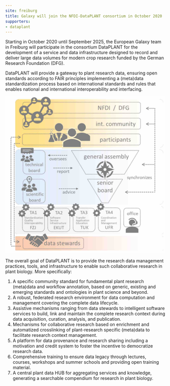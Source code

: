 ```yaml
---
site: freiburg
title: Galaxy will join the NFDI-DataPLANT consortium in October 2020
supporters:
- dataplant
---
```


Starting in October 2020 until September 2025, the European Galaxy team in Freiburg will participate in the consortium DataPLANT for the development of a service and data infrastructure designed to record and deliver large data volumes for modern crop research funded by the German Research Foundation (DFG).

DataPLANT will provide a gateway to plant research data, ensuring open standards according to FAIR principles implementing a (meta)data standardization process based on international standards and rules that enables national and international interoperability and interfacing.

![DataPLANT](/assets/media/2020-08-22-DataPLANT.jpg)

The overall goal of DataPLANT is to provide the research data management practices, tools, and infrastructure to enable such collaborative research in plant biology. More specifically:

1. A specific community standard for fundamental plant research (meta)data and workflow annotation, based on generic, existing and emerging standards and ontologies in plant science and beyond.
2. A robust, federated research environment for data computation and management covering the complete data lifecycle.
3. Assistive mechanisms ranging from data stewards to intelligent software services to build, link and maintain the complete research context during data acquisition, curation, analysis, and publication.
4. Mechanisms for collaborative research based on enrichment and automatized crosslinking of plant-research specific (meta)data to facilitate research context management.
5. A platform for data provenance and research sharing including a motivation and credit system to foster the incentive to democratize research data.
6. Comprehensive training to ensure data legacy through lectures, courses, workshops and summer schools and providing open training material.
7. A central plant data HUB for aggregating services and knowledge, generating a searchable compendium for research in plant biology.

